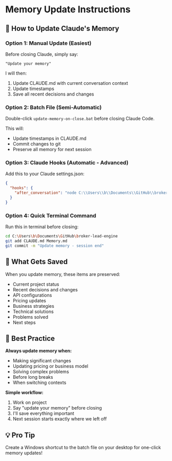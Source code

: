 # Memory Update Instructions

## 🔄 How to Update Claude's Memory

### Option 1: Manual Update (Easiest)
Before closing Claude, simply say:
```
"Update your memory"
```

I will then:
1. Update CLAUDE.md with current conversation context
2. Update timestamps
3. Save all recent decisions and changes

### Option 2: Batch File (Semi-Automatic)
Double-click `update-memory-on-close.bat` before closing Claude Code.

This will:
- Update timestamps in CLAUDE.md
- Commit changes to git
- Preserve all memory for next session

### Option 3: Claude Hooks (Automatic - Advanced)
Add this to your Claude settings.json:
```json
{
  "hooks": {
    "after_conversation": "node C:\\Users\\b\\Documents\\GitHub\\broker-lead-engine\\claude-memory-hook.js"
  }
}
```

### Option 4: Quick Terminal Command
Run this in terminal before closing:
```bash
cd C:\Users\b\Documents\GitHub\broker-lead-engine
git add CLAUDE.md Memory.md
git commit -m "Update memory - session end"
```

## 📝 What Gets Saved

When you update memory, these items are preserved:
- Current project status
- Recent decisions and changes
- API configurations
- Pricing updates
- Business strategies
- Technical solutions
- Problems solved
- Next steps

## 🚀 Best Practice

**Always update memory when:**
- Making significant changes
- Updating pricing or business model
- Solving complex problems
- Before long breaks
- When switching contexts

**Simple workflow:**
1. Work on project
2. Say "update your memory" before closing
3. I'll save everything important
4. Next session starts exactly where we left off

## 💡 Pro Tip

Create a Windows shortcut to the batch file on your desktop for one-click memory updates!